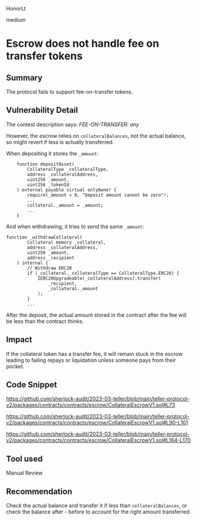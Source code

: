 HonorLt

medium

# Escrow does not handle fee on transfer tokens

## Summary

The protocol fails to support fee-on-transfer tokens.

## Vulnerability Detail

The contest description says:
_FEE-ON-TRANSFER: any_

However, the escrow relies on `collateralBalances`, not the actual balance, so might revert if less is actually transferred.

When depositing it stores the `_amount`:
```solidity
    function depositAsset(
        CollateralType _collateralType,
        address _collateralAddress,
        uint256 _amount,
        uint256 _tokenId
    ) external payable virtual onlyOwner {
        require(_amount > 0, "Deposit amount cannot be zero");
        ...
        collateral._amount = _amount;
        ...
    }
```

And when withdrawing, it tries to send the same `_amount`:
```solidity
function _withdrawCollateral(
        Collateral memory _collateral,
        address _collateralAddress,
        uint256 _amount,
        address _recipient
    ) internal {
        // Withdraw ERC20
        if (_collateral._collateralType == CollateralType.ERC20) {
            IERC20Upgradeable(_collateralAddress).transfer(
                _recipient,
                _collateral._amount
            );
        }
        ...
```

After the deposit, the actual amount stored in the contract after the fee will be less than the contract thinks.

## Impact

If the collateral token has a transfer fee, it will remain stuck in the escrow leading to failing repays or liquidation unless someone pays from their pocket.

## Code Snippet

https://github.com/sherlock-audit/2023-03-teller/blob/main/teller-protocol-v2/packages/contracts/contracts/escrow/CollateralEscrowV1.sol#L73

https://github.com/sherlock-audit/2023-03-teller/blob/main/teller-protocol-v2/packages/contracts/contracts/escrow/CollateralEscrowV1.sol#L90-L101

https://github.com/sherlock-audit/2023-03-teller/blob/main/teller-protocol-v2/packages/contracts/contracts/escrow/CollateralEscrowV1.sol#L164-L170

## Tool used

Manual Review

## Recommendation

Check the actual balance and transfer it if less than `collateralBalances`, or check the balance after - before to account for the right amount transferred.
